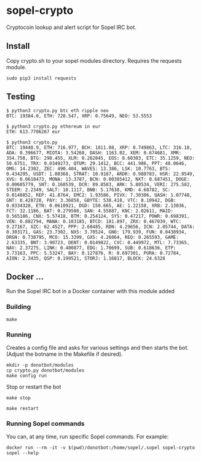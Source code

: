 # sopel-crypto

Cryptocoin lookup and alert script for Sopel IRC bot.

## Install

Copy crypto.sh to your sopel modules directory.
Requires the requests module.

```
sudo pip3 install requests
```

## Testing

```
$ python3 crypto.py btc eth ripple neo
BTC: 19384.0, ETH: 728.547, XRP: 0.75649, NEO: 53.5553

$ python3 crypto.py ethereum in eur
ETH: 613.7706267 eur

$ python3 crypto.py
BTC: 19448.9, ETH: 716.977, BCH: 1811.08, XRP: 0.749863, LTC: 316.18, ADA: 0.396677, MIOTA: 3.54268, DASH: 1163.02, XEM: 0.674681, XMR: 354.758, BTG: 298.455, XLM: 0.262045, EOS: 8.60303, ETC: 35.1259, NEO: 50.6751, TRX: 0.0349273, QTUM: 29.1412, BCC: 441.986, PPT: 48.0646, OMG: 14.2302, ZEC: 490.404, WAVES: 13.386, LSK: 10.7763, BTS: 0.434295, USDT: 1.00368, STRAT: 10.9187, ARDR: 0.980783, HSR: 22.9549, XVG: 0.0618473, MONA: 13.3787, BCN: 0.00385412, NXT: 0.687451, DOGE: 0.00605779, SNT: 0.168539, DCR: 89.8583, ARK: 5.80534, VERI: 275.582, STEEM: 2.2349, SALT: 10.1117, BNB: 5.17638, KMD: 4.68782, SC: 0.0148852, REP: 41.8764, EMC2: 1.93586, PIVX: 7.30306, QASH: 1.07748, GNT: 0.428728, PAY: 3.36858, GBYTE: 538.418, VTC: 8.10942, DGB: 0.0334328, ETN: 0.0610921, DGD: 150.665, AE: 1.22158, XRB: 2.13036, FCT: 32.1186, BAT: 0.279508, SAN: 4.55887, KNC: 2.02611, MAID: 0.565186, CNX: 5.57418, BTM: 0.254124, SYS: 0.47217, POWR: 0.698391, VEN: 0.882794, MANA: 0.103185, BTCD: 181.897, ZRX: 0.467039, WTC: 9.27167, XZC: 62.4527, PPP: 2.68485, RDN: 4.29656, ICN: 2.05744, DATA: 0.303171, GAS: 23.7302, NXS: 3.70524, GNO: 179.939, FUN: 0.0438934, DRGN: 0.738795, MCO: 15.3399, GXS: 4.26064, REQ: 0.265593, GAME: 2.63335, BNT: 3.90723, DENT: 0.0149822, CVC: 0.449972, MTL: 7.73365, NAV: 2.37275, LINK: 0.400877, EDG: 1.70699, SUB: 0.618636, ETP: 3.73163, PPC: 5.53247, BAY: 0.127876, R: 0.697301, PURA: 0.72784, AION: 2.3435, QSP: 0.199521, STORJ: 1.16817, BLOCK: 24.6328

```

## Docker ...

Run the Sopel IRC bot in a Docker container with this module added

### Building

```
make
```

### Running

Creates a config file and asks for various settings and then starts the bot.
(Adjust the botname in the Makefile if desired).

```
mkdir -p donotbot/modules
cp crypto.py donotbot/modules
make config run
```

Stop or restart the bot

```
make stop

make restart
```

### Running Sopel commands

You can, at any time, run specific Sopel commands. For example:

```
docker run --rm -it -v $(pwd)/donotbot:/home/sopel/.sopel sopel-crypto sopel --help
```
